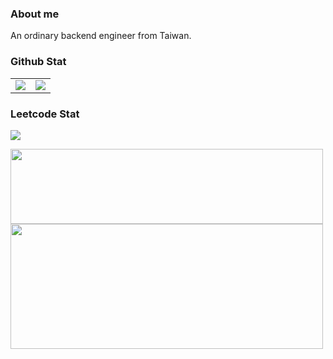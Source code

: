 ### About me

An ordinary backend engineer from Taiwan.

### Github Stat

<style>
td, th {
   border: none!important;
}

.leetcode-crop-img-container {
    overflow: hidden;
    height: 120px;
    max-height: 120px;
    max-width: 500px;
    position: relative;
}

.leetcode-crop-img-container-activity {
    overflow: hidden;
    height: 200px;
    max-height: 500px;
    max-width: 500px;
    position: relative;
}

.leetcode-crop-img {
	    display: block;
        width: 100%;
        height: auto;
        position: absolute;
        bottom: 0;
}
</style>

<table>
  <tr style="border: none!important;">
    <td style="border: none!important;" valign="top"><img src="https://github-readme-stats.vercel.app/api?username=tinghaolai&show_icons=true&theme=shades-of-purple"/></td>
    <td style="border: none!important;" valign="top">
<img src="https://github-readme-stats.vercel.app/api/top-langs/?username=tinghaolai&hide=javascript,html,blade,scss&theme=solarized-light"/>
    </td>
  </tr>
</table>

### Leetcode Stat

![](https://leetcard.jacoblin.cool/tinghaolai?theme=wtf&ext=contest&font=Audiowide)

<div class="leetcode-crop-img-container">
   <img class="leetcode-crop-img" src="https://leetcard.jacoblin.cool/tinghaolai?theme=unicorn&ext=heatmap&font=single day" />
</div>

<div class="leetcode-crop-img-container-activity">
   <img class="leetcode-crop-img" src="https://leetcard.jacoblin.cool/tinghaolai?theme=nord&ext=activity&font=Flamenco" />
</div>
